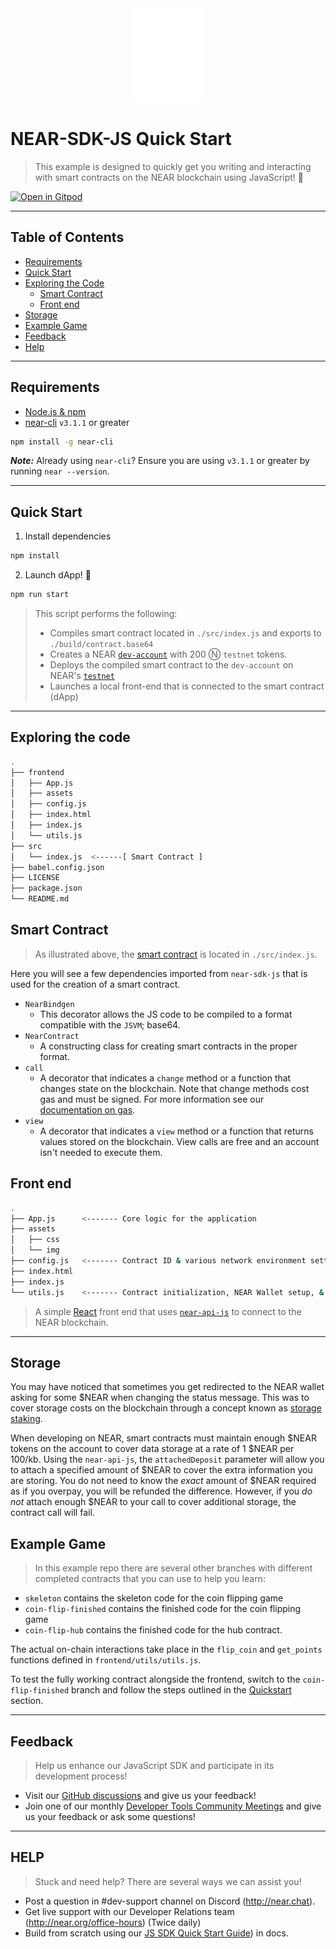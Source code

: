 <center>
    <img src="frontend/assets/img/near_logo_stack_wht.png" width="120" />
</center>

# NEAR-SDK-JS Quick Start

> This example is designed to quickly get you writing and interacting with smart contracts on the NEAR blockchain using JavaScript! 🚀

[![Open in Gitpod](https://gitpod.io/button/open-in-gitpod.svg)](https://gitpod.io/#https://github.com/near-examples/near-sdk-js-quickstart)

---

## Table of Contents

- [Requirements](#requirements)
- [Quick Start](#quick-start)
- [Exploring the Code](#exploring-the-code)
  - [Smart Contract](#smart-contract)
  - [Front end](#front-end)
- [Storage](#storage)
- [Example Game](#example-game)
- [Feedback](#feedback)
- [Help](#help)

---

## Requirements

- [Node.js & npm](https://docs.npmjs.com/downloading-and-installing-node-js-and-npm)
- [near-cli](https://docs.near.org/tools/near-cli) `v3.1.1` or greater

```bash
npm install -g near-cli
```

***Note:*** Already using `near-cli`? Ensure you are using `v3.1.1` or greater by running `near --version`.

---

## Quick Start

1. Install dependencies

```bash
npm install
```

2. Launch dApp! 🚀

```bash
npm run start
```

> This script performs the following:
>
> - Compiles smart contract located in `./src/index.js` and exports to `./build/contract.base64`
> - Creates a NEAR [`dev-account`](https://docs.near.org/concepts/basics/account#dev-accounts) with 200 Ⓝ `testnet` tokens.
> - Deploys the compiled smart contract to the `dev-account` on NEAR's [`testnet`](https://docs.near.org/docs/concepts/networks#testnet)
> - Launches a local front-end that is connected to the smart contract (dApp)

---

## Exploring the code

```bash
.
├── frontend
│   ├── App.js
│   ├── assets
│   ├── config.js
│   ├── index.html
│   ├── index.js
│   └── utils.js
├── src
│   └── index.js  <------[ Smart Contract ]
├── babel.config.json
├── LICENSE
├── package.json
└── README.md

```

## Smart Contract

> As illustrated above, the [smart contract](https://en.wikipedia.org/wiki/Smart_contract) is located in `./src/index.js`.

Here you will see a few dependencies imported from `near-sdk-js` that is used for the creation of a smart contract.

- `NearBindgen`
  - This decorator allows the JS code to be compiled to a format compatible with the `JSVM`; base64.
- `NearContract`
  - A constructing class for creating smart contracts in the proper format.
- `call`
  - A decorator that indicates a `change` method or a function that changes state on the blockchain. Note that change methods cost gas and must be signed. For more information see our [documentation on gas](https://docs.near.org/docs/concepts/gas).
- `view`
  - A decorator that indicates a `view` method or a function that returns values stored on the blockchain. View calls are free and an account isn't needed to execute them.

## Front end

```bash
.
├── App.js      <------- Core logic for the application
├── assets
│   ├── css
│   └── img
├── config.js   <------- Contract ID & various network environment settings
├── index.html
├── index.js
└── utils.js    <------- Contract initialization, NEAR Wallet setup, & dApp functions
```

> A simple [React](https://reactjs.org/) front end that uses [`near-api-js`](https://github.com/near/near-api-js) to connect to the NEAR blockchain.

---

## Storage

You may have noticed that sometimes you get redirected to the NEAR wallet asking for some $NEAR when changing the status message. This was to cover storage costs on the blockchain through a concept known as [storage staking](https://docs.near.org/docs/concepts/storage-staking).

When developing on NEAR, smart contracts must maintain enough $NEAR tokens on the account to cover data storage at a rate of 1 $NEAR per 100/kb. Using the `near-api-js`, the `attachedDeposit` parameter will allow you to attach a specified amount of $NEAR to cover the extra information you are storing. You do not need to know the _exact_ amount of $NEAR required as if you overpay, you will be refunded the difference. However, if you _do not_ attach enough $NEAR to your call to cover additional storage, the contract call will fail.

## Example Game

> In this example repo there are several other branches with different completed contracts that you can use to help you learn:

- `skeleton` contains the skeleton code for the coin flipping game
- `coin-flip-finished` contains the finished code for the coin flipping game
- `coin-flip-hub` contains the finished code for the hub contract.

The actual on-chain interactions take place in the `flip_coin` and `get_points` functions defined in `frontend/utils/utils.js`.

To test the fully working contract alongside the frontend, switch to the `coin-flip-finished` branch and follow the steps outlined in the [Quickstart](#quick-start) section.

---

## Feedback

> Help us enhance our JavaScript SDK and participate in its development process!

- Visit our [GitHub discussions](https://github.com/near/near-sdk-js/discussions) and give us your feedback!
- Join one of our monthly [Developer Tools Community Meetings](http://near.ai/tooling-meetings) and give us your feedback or ask some questions!

---

## HELP

> Stuck and need help? There are several ways we can assist you!

- Post a question in #dev-support channel on Discord (http://near.chat).
- Get live support with our Developer Relations team (http://near.org/office-hours) (Twice daily)
- Build from scratch using our [JS SDK Quick Start Guide](https://docs.near.org/docs/develop/contracts/js/enclave-quickstart)) in docs.
